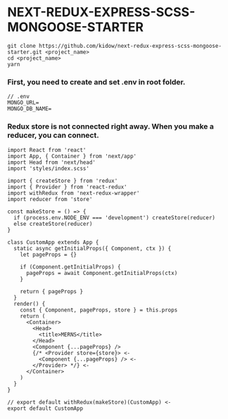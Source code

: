 # NEXT-REDUX-EXPRESS-SCSS-MONGOOSE-STARTER

```
git clone https://github.com/kidow/next-redux-express-scss-mongoose-starter.git <project_name>
cd <project_name>
yarn
```

### First, you need to create and set .env in root folder.

```
// .env
MONGO_URL=
MONGO_DB_NAME=
```

### Redux store is not connected right away. When you make a reducer, you can connect.

```
import React from 'react'
import App, { Container } from 'next/app'
import Head from 'next/head'
import 'styles/index.scss'

import { createStore } from 'redux'
import { Provider } from 'react-redux'
import withRedux from 'next-redux-wrapper'
import reducer from 'store'

const makeStore = () => {
  if (process.env.NODE_ENV === 'development') createStore(reducer)
  else createStore(reducer)
}

class CustomApp extends App {
  static async getInitialProps({ Component, ctx }) {
    let pageProps = {}

    if (Component.getInitialProps) {
      pageProps = await Component.getInitialProps(ctx)
    }

    return { pageProps }
  }
  render() {
    const { Component, pageProps, store } = this.props
    return (
      <Container>
        <Head>
          <title>MERNS</title>
        </Head>
        <Component {...pageProps} />
        {/* <Provider store={store}> <-
          <Component {...pageProps} /> <-
        </Provider> */} <-
      </Container>
    )
  }
}

// export default withRedux(makeStore)(CustomApp) <-
export default CustomApp
```
